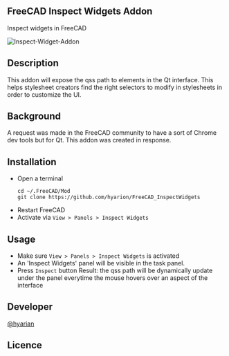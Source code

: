 ## FreeCAD Inspect Widgets Addon
Inspect widgets in FreeCAD

![Inspect-Widget-Addon](https://user-images.githubusercontent.com/4140247/107982828-b8b96c00-6f92-11eb-9c38-b7b13330042d.png)

## Description

This addon will expose the qss path to elements in the Qt interface. This helps stylesheet creators find the right selectors to modify in stylesheets in order to customize the UI.

## Background

A request was made in the FreeCAD community to have a sort of Chrome dev tools but for Qt. This addon was created in response.

## Installation

* Open a terminal
  ```
  cd ~/.FreeCAD/Mod
  git clone https://github.com/hyarion/FreeCAD_InspectWidgets
  ```
* Restart FreeCAD  
* Activate via `View > Panels > Inspect Widgets`  

## Usage 

* Make sure  `View > Panels > Inspect Widgets` is activated
* An 'Inspect Widgets' panel will be visible in the task panel.  
* Press `Inspect` button
Result: the qss path will be dynamically update under the panel everytime the mouse hovers over an aspect of the interface

## Developer

[@hyarian](https://github.com/hyarion/)

## Licence
